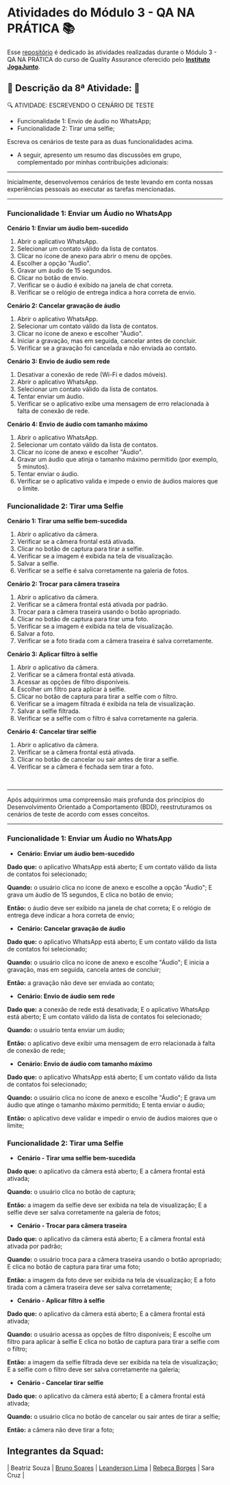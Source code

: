 # Atividades do Módulo 3 - QA NA PRÁTICA 📚

Esse [repositório](https://github.com/LeanDevLima/Squad02_M3) é dedicado às atividades realizadas durante o Módulo 3 - QA NA PRÁTICA do curso de Quality Assurance oferecido pelo [**Instituto JogaJunto**](https://www.jogajuntoinstituto.org/). 

## 🚀 Descrição da 8ª Atividade: 🌟


🔍 ATIVIDADE: ESCREVENDO O CENÁRIO DE TESTE 
- Funcionalidade 1: Envio de áudio no WhatsApp; 
- Funcionalidade 2: Tirar uma selfie; 
 
Escreva os cenários de teste para as duas funcionalidades acima.

- A seguir, apresento um resumo das discussões em grupo, complementado por minhas contribuições adicionais:


___

Inicialmente, desenvolvemos cenários de teste levando em conta nossas experiências pessoais ao executar as tarefas mencionadas.
___

### Funcionalidade 1: Enviar um Áudio no WhatsApp


**Cenário 1: Enviar um áudio bem-sucedido**
1. Abrir o aplicativo WhatsApp.
2. Selecionar um contato válido da lista de contatos.
3. Clicar no ícone de anexo para abrir o menu de opções.
4. Escolher a opção "Áudio".
5. Gravar um áudio de 15 segundos.
6. Clicar no botão de envio.
7. Verificar se o áudio é exibido na janela de chat correta.
8. Verificar se o relógio de entrega indica a hora correta de envio.

**Cenário 2: Cancelar gravação de áudio**
1. Abrir o aplicativo WhatsApp.
2. Selecionar um contato válido da lista de contatos.
3. Clicar no ícone de anexo e escolher "Áudio".
4. Iniciar a gravação, mas em seguida, cancelar antes de concluir.
5. Verificar se a gravação foi cancelada e não enviada ao contato.

**Cenário 3: Envio de áudio sem rede**
1. Desativar a conexão de rede (Wi-Fi e dados móveis).
2. Abrir o aplicativo WhatsApp.
3. Selecionar um contato válido da lista de contatos.
4. Tentar enviar um áudio.
5. Verificar se o aplicativo exibe uma mensagem de erro relacionada à falta de conexão de rede.

**Cenário 4: Envio de áudio com tamanho máximo**
1. Abrir o aplicativo WhatsApp.
2. Selecionar um contato válido da lista de contatos.
3. Clicar no ícone de anexo e escolher "Áudio".
4. Gravar um áudio que atinja o tamanho máximo permitido (por exemplo, 5 minutos).
5. Tentar enviar o áudio.
6. Verificar se o aplicativo valida e impede o envio de áudios maiores que o limite.

### Funcionalidade 2: Tirar uma Selfie

**Cenário 1: Tirar uma selfie bem-sucedida**
1. Abrir o aplicativo da câmera.
2. Verificar se a câmera frontal está ativada.
3. Clicar no botão de captura para tirar a selfie.
4. Verificar se a imagem é exibida na tela de visualização.
5. Salvar a selfie.
6. Verificar se a selfie é salva corretamente na galeria de fotos.

**Cenário 2: Trocar para câmera traseira**
1. Abrir o aplicativo da câmera.
2. Verificar se a câmera frontal está ativada por padrão.
3. Trocar para a câmera traseira usando o botão apropriado.
4. Clicar no botão de captura para tirar uma foto.
5. Verificar se a imagem é exibida na tela de visualização.
6. Salvar a foto.
7. Verificar se a foto tirada com a câmera traseira é salva corretamente.

**Cenário 3: Aplicar filtro à selfie**
1. Abrir o aplicativo da câmera.
2. Verificar se a câmera frontal está ativada.
3. Acessar as opções de filtro disponíveis.
4. Escolher um filtro para aplicar à selfie.
5. Clicar no botão de captura para tirar a selfie com o filtro.
6. Verificar se a imagem filtrada é exibida na tela de visualização.
7. Salvar a selfie filtrada.
8. Verificar se a selfie com o filtro é salva corretamente na galeria.

**Cenário 4: Cancelar tirar selfie**
1. Abrir o aplicativo da câmera.
2. Verificar se a câmera frontal está ativada.
3. Clicar no botão de cancelar ou sair antes de tirar a selfie.
4. Verificar se a câmera é fechada sem tirar a foto.

<br>

___

Após adquirirmos uma compreensão mais profunda dos princípios do Desenvolvimento Orientado a Comportamento (BDD), reestruturamos os cenários de teste de acordo com esses conceitos.
___



### Funcionalidade 1: Enviar um Áudio no WhatsApp

- **Cenário: Enviar um áudio bem-sucedido**

__Dado que:__ o aplicativo WhatsApp está aberto; E um contato válido da lista de contatos foi selecionado;

__Quando:__ o usuário clica no ícone de anexo e escolhe a opção "Áudio"; E grava um áudio de 15 segundos, E clica no botão de envio;

__Então:__ o áudio deve ser exibido na janela de chat correta; E o relógio de entrega deve indicar a hora correta de envio;

- **Cenário: Cancelar gravação de áudio**

__Dado que:__ o aplicativo WhatsApp está aberto; E um contato válido da lista de contatos foi selecionado;

__Quando:__ o usuário clica no ícone de anexo e escolhe "Áudio"; E inicia a gravação, mas em seguida, cancela antes de concluir;

__Então:__ a gravação não deve ser enviada ao contato;

- **Cenário: Envio de áudio sem rede**

__Dado que:__ a conexão de rede está desativada; E o aplicativo WhatsApp está aberto; E um contato válido da lista de contatos foi selecionado;

__Quando:__ o usuário tenta enviar um áudio;

__Então:__ o aplicativo deve exibir uma mensagem de erro relacionada à falta de conexão de rede;

- **Cenário: Envio de áudio com tamanho máximo**
  
__Dado que:__ o aplicativo WhatsApp está aberto; E um contato válido da lista de contatos foi selecionado;

__Quando:__ o usuário clica no ícone de anexo e escolhe "Áudio"; E grava um áudio que atinge o tamanho máximo permitido; E tenta enviar o áudio;

__Então:__ o aplicativo deve validar e impedir o envio de áudios maiores que o limite;

### Funcionalidade 2: Tirar uma Selfie

- **Cenário - Tirar uma selfie bem-sucedida**
  
__Dado que:__ o aplicativo da câmera está aberto; E a câmera frontal está ativada;

__Quando:__ o usuário clica no botão de captura;

__Então:__ a imagem da selfie deve ser exibida na tela de visualização; E a selfie deve ser salva corretamente na galeria de fotos;

- **Cenário - Trocar para câmera traseira**
  
__Dado que:__ o aplicativo da câmera está aberto; E a câmera frontal está ativada por padrão;

__Quando:__ o usuário troca para a câmera traseira usando o botão apropriado; E clica no botão de captura para tirar uma foto;

__Então:__ a imagem da foto deve ser exibida na tela de visualização; E a foto tirada com a câmera traseira deve ser salva corretamente;


- **Cenário - Aplicar filtro à selfie**

__Dado que:__ o aplicativo da câmera está aberto; E a câmera frontal está ativada;

__Quando:__ o usuário acessa as opções de filtro disponíveis; E escolhe um filtro para aplicar à selfie
E clica no botão de captura para tirar a selfie com o filtro;

__Então:__ a imagem da selfie filtrada deve ser exibida na tela de visualização; E a selfie com o filtro deve ser salva corretamente na galeria;

- **Cenário - Cancelar tirar selfie**
  
__Dado que:__ o aplicativo da câmera está aberto; E a câmera frontal está ativada;

__Quando:__ o usuário clica no botão de cancelar ou sair antes de tirar a selfie;

__Então:__ a câmera não deve tirar a foto;


## Integrantes da Squad:

| Beatriz Souza  | [Bruno Soares](https://www.linkedin.com/in/bruno-soaresdev/)  | [Leanderson Lima](https://www.linkedin.com/in/leanderson-dias-de-lima/) | [Rebeca Borges](https://www.linkedin.com/in/rebecaborgess/) | Sara Cruz | 
